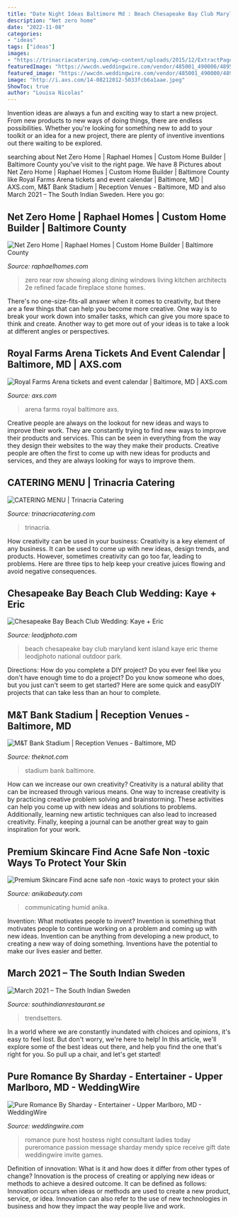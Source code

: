 ```yaml
---
title: "Date Night Ideas Baltimore Md : Beach Chesapeake Bay Club Maryland Kent Island Kaye Eric Theme Leodjphoto National Outdoor Park"
description: "Net zero home"
date: "2022-11-08"
categories:
- "ideas"
tags: ["ideas"]
images:
- "https://trinacriacatering.com/wp-content/uploads/2015/12/ExtractPage1.jpg"
featuredImage: "https://wwcdn.weddingwire.com/vendor/485001_490000/489537/thumbnails/800x800_1326227304531-pureromancebannersculpturephotosculpturep153614665044927046qdjh400.jpg"
featured_image: "https://wwcdn.weddingwire.com/vendor/485001_490000/489537/thumbnails/800x800_1326227304531-pureromancebannersculpturephotosculpturep153614665044927046qdjh400.jpg"
image: "http://i.axs.com/14-08212012-5033fcb6a1aae.jpeg"
ShowToc: true
author: "Louisa Nicolas"
---
```



Invention ideas are always a fun and exciting way to start a new project. From new products to new ways of doing things, there are endless possibilities. Whether you're looking for something new to add to your toolkit or an idea for a new project, there are plenty of inventive inventions out there waiting to be explored.

	

		
searching about Net Zero Home | Raphael Homes | Custom Home Builder | Baltimore County you've visit to the right page. We have 8 Pictures about Net Zero Home | Raphael Homes | Custom Home Builder | Baltimore County like Royal Farms Arena tickets and event calendar | Baltimore, MD | AXS.com, M&amp;T Bank Stadium | Reception Venues - Baltimore, MD and also March 2021 – The South Indian Sweden. Here you go:
		
    
## Net Zero Home | Raphael Homes | Custom Home Builder | Baltimore County

<img loading=lazy src="https://36kgb014l9e5b9mi21ca4f81-wpengine.netdna-ssl.com/wp-content/uploads/2018/10/Beyler-House-0003-1.jpg" onerror="this.onerror=null;this.src='https://tse4.mm.bing.net/th?id=OIP.9lnm86_7ddNuOqBrgXat8wHaE8&amp;pid=15.1';" alt="Net Zero Home | Raphael Homes | Custom Home Builder | Baltimore County">

_Source: raphaelhomes.com_

>zero rear row showing along dining windows living kitchen architects 2e refined facade fireplace stone homes. 

	

There's no one-size-fits-all answer when it comes to creativity, but there are a few things that can help you become more creative. One way is to break your work down into smaller tasks, which can give you more space to think and create. Another way to get more out of your ideas is to take a look at different angles or perspectives.

    
## Royal Farms Arena Tickets And Event Calendar | Baltimore, MD | AXS.com

<img loading=lazy src="http://i.axs.com/14-08212012-5033fcb6a1aae.jpeg" onerror="this.onerror=null;this.src='https://tse4.mm.bing.net/th?id=OIP.kAI8M2tZLIxLSu2q_TEQbQHaDE&amp;pid=15.1';" alt="Royal Farms Arena tickets and event calendar | Baltimore, MD | AXS.com">

_Source: axs.com_

>arena farms royal baltimore axs. 

	

Creative people are always on the lookout for new ideas and ways to improve their work. They are constantly trying to find new ways to improve their products and services. This can be seen in everything from the way they design their websites to the way they make their products. Creative people are often the first to come up with new ideas for products and services, and they are always looking for ways to improve them.

    
## CATERING MENU | Trinacria Catering

<img loading=lazy src="https://trinacriacatering.com/wp-content/uploads/2015/12/ExtractPage1.jpg" onerror="this.onerror=null;this.src='https://tse2.mm.bing.net/th?id=OIP.Ul_gTk5Z4JUC0Cc45qf0hQHaFw&amp;pid=15.1';" alt="CATERING MENU | Trinacria Catering">

_Source: trinacriacatering.com_

>trinacria. 

	

How creativity can be used in your business:
Creativity is a key element of any business. It can be used to come up with new ideas, design trends, and products. However, sometimes creativity can go too far, leading to problems. Here are three tips to help keep your creative juices flowing and avoid negative consequences.

    
## Chesapeake Bay Beach Club Wedding: Kaye + Eric

<img loading=lazy src="http://leodjphoto.com/images/blog/Kaye-Eric-Chesapeake-Bay-Beach-Club-Wedding-Photography-Kent-Island-Maryland-0054.jpg" onerror="this.onerror=null;this.src='https://tse2.mm.bing.net/th?id=OIP.RlCYwiN6YkLwK_55--nVoAHaE7&amp;pid=15.1';" alt="Chesapeake Bay Beach Club Wedding: Kaye + Eric">

_Source: leodjphoto.com_

>beach chesapeake bay club maryland kent island kaye eric theme leodjphoto national outdoor park. 

	

Directions: How do you complete a DIY project?
Do you ever feel like you don't have enough time to do a project? Do you know someone who does, but you just can't seem to get started? Here are some quick and easyDIY projects that can take less than an hour to complete.

    
## M&amp;T Bank Stadium | Reception Venues - Baltimore, MD

<img loading=lazy src="https://media-api.xogrp.com/images/fb93edaf-beb5-4a4c-9c9a-d93d97d31026~rs_717.480" onerror="this.onerror=null;this.src='https://tse2.mm.bing.net/th?id=OIP.QRFI66eMiHgvzwUnwtyE2QHaE9&amp;pid=15.1';" alt="M&amp;T Bank Stadium | Reception Venues - Baltimore, MD">

_Source: theknot.com_

>stadium bank baltimore. 

	

How can we increase our own creativity?
Creativity is a natural ability that can be increased through various means. One way to increase creativity is by practicing creative problem solving and brainstorming. These activities can help you come up with new ideas and solutions to problems. Additionally, learning new artistic techniques can also lead to increased creativity. Finally, keeping a journal can be another great way to gain inspiration for your work.

    
## Premium Skincare Find Acne Safe Non -toxic Ways To Protect Your Skin

<img loading=lazy src="https://cdn.shopify.com/s/files/1/0170/6368/articles/Untitled_design_6_2048x.jpg?v=1603578680" onerror="this.onerror=null;this.src='https://tse1.mm.bing.net/th?id=OIP.morwP8qXCvfxlnBOonU4tQHaEK&amp;pid=15.1';" alt="Premium Skincare Find acne safe non -toxic ways to protect your skin">

_Source: anikabeauty.com_

>communicating humid anika. 

	

Invention: What motivates people to invent?
Invention is something that motivates people to continue working on a problem and coming up with new ideas. Invention can be anything from developing a new product, to creating a new way of doing something. Inventions have the potential to make our lives easier and better.

    
## March 2021 – The South Indian Sweden

<img loading=lazy src="https://i.ytimg.com/vi/fqQKR2DwAOs/hqdefault.jpg" onerror="this.onerror=null;this.src='https://tse3.mm.bing.net/th?id=OIP.pi6fI5GD-B13G9AcSS-8fwHaFj&amp;pid=15.1';" alt="March 2021 – The South Indian Sweden">

_Source: southindianrestaurant.se_

>trendsetters. 

	

In a world where we are constantly inundated with choices and opinions, it's easy to feel lost. But don't worry, we're here to help! In this article, we'll explore some of the best ideas out there, and help you find the one that's right for you. So pull up a chair, and let's get started!

    
## Pure Romance By Sharday - Entertainer - Upper Marlboro, MD - WeddingWire

<img loading=lazy src="https://wwcdn.weddingwire.com/vendor/485001_490000/489537/thumbnails/800x800_1326227304531-pureromancebannersculpturephotosculpturep153614665044927046qdjh400.jpg" onerror="this.onerror=null;this.src='https://tse3.mm.bing.net/th?id=OIP.xa6xy6PG-1kIHZ9zz_o_uQAAAA&amp;pid=15.1';" alt="Pure Romance By Sharday - Entertainer - Upper Marlboro, MD - WeddingWire">

_Source: weddingwire.com_

>romance pure host hostess night consultant ladies today pureromance passion message sharday mendy spice receive gift date weddingwire invite games. 

	

Definition of innovation: What is it and how does it differ from other types of change?
Innovation is the process of creating or applying new ideas or methods to achieve a desired outcome. It can be defined as follows: 
Innovation occurs when ideas or methods are used to create a new product, service, or idea. Innovation can also refer to the use of new technologies in business and how they impact the way people live and work.

